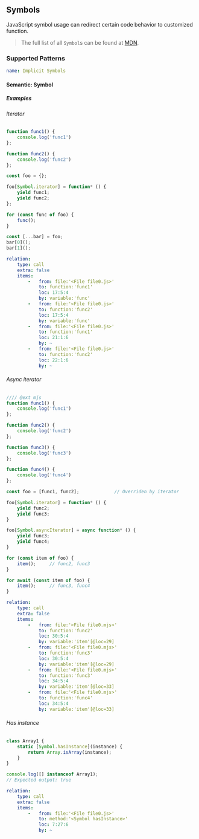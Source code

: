 ## Symbols

JavaScript symbol usage can redirect certain code behavior to customized function.

> The full list of all `Symbol`s can be found
> at
> [MDN](https://developer.mozilla.org/en-US/docs/Web/JavaScript/Reference/Global_Objects/Symbol).

### Supported Patterns

```yaml
name: Implicit Symbols
```

#### Semantic: Symbol

##### Examples

###### Iterator

```js
function func1() {
    console.log('func1')
};

function func2() {
    console.log('func2')
};

const foo = {};

foo[Symbol.iterator] = function* () {
    yield func1;
    yield func2;
};

for (const func of foo) {
    func();
}

const [...bar] = foo;
bar[0]();
bar[1]();
```

```yaml
relation:
    type: call
    extra: false
    items:
        -   from: file:'<File file0.js>'
            to: function:'func1'
            loc: 17:5:4
            by: variable:'func'
        -   from: file:'<File file0.js>'
            to: function:'func2'
            loc: 17:5:4
            by: variable:'func'
        -   from: file:'<File file0.js>'
            to: function:'func1'
            loc: 21:1:6
            by: ~
        -   from: file:'<File file0.js>'
            to: function:'func2'
            loc: 22:1:6
            by: ~
```

###### Async iterator

```js
//// @ext mjs
function func1() {
    console.log('func1')
};

function func2() {
    console.log('func2')
};

function func3() {
    console.log('func3')
};

function func4() {
    console.log('func4')
};

const foo = [func1, func2];             // Overriden by iterator

foo[Symbol.iterator] = function* () {
    yield func2;
    yield func3;
}

foo[Symbol.asyncIterator] = async function* () {
    yield func3;
    yield func4;
}

for (const item of foo) {
    item();     // func2, func3
}

for await (const item of foo) {
    item();     // func3, func4
}
```

```yaml
relation:
    type: call
    extra: false
    items:
        -   from: file:'<File file0.mjs>'
            to: function:'func2'
            loc: 30:5:4
            by: variable:'item'[@loc=29]
        -   from: file:'<File file0.mjs>'
            to: function:'func3'
            loc: 30:5:4
            by: variable:'item'[@loc=29]
        -   from: file:'<File file0.mjs>'
            to: function:'func3'
            loc: 34:5:4
            by: variable:'item'[@loc=33]
        -   from: file:'<File file0.mjs>'
            to: function:'func4'
            loc: 34:5:4
            by: variable:'item'[@loc=33]
```

###### Has instance

```js
class Array1 {
    static [Symbol.hasInstance](instance) {
        return Array.isArray(instance);
    }
}

console.log([] instanceof Array1);
// Expected output: true
```

```yaml
relation:
    type: call
    extra: false
    items:
        -   from: file:'<File file0.js>'
            to: method:'<Symbol hasInstance>'
            loc: 7:27:6
            by: ~
```

<!--TODO: More Symbols-->
